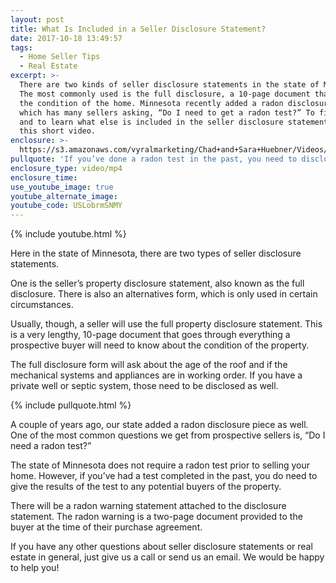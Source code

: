 ```yaml
---
layout: post
title: What Is Included in a Seller Disclosure Statement?
date: 2017-10-18 13:49:57
tags:
  - Home Seller Tips
  - Real Estate
excerpt: >-
  There are two kinds of seller disclosure statements in the state of Minnesota.
  The most commonly used is the full disclosure, a 10-page document that details
  the condition of the home. Minnesota recently added a radon disclosure piece,
  which has many sellers asking, “Do I need to get a radon test?” To find out
  and to learn what else is included in the seller disclosure statement, watch
  this short video.
enclosure: >-
  https://s3.amazonaws.com/vyralmarketing/Chad+and+Sara+Huebner/Videos/2017/October/Chad+%2526+Sara+Huebener+With+Edina+Realty-.mp4
pullquote: 'If you’ve done a radon test in the past, you need to disclose the results.'
enclosure_type: video/mp4
enclosure_time:
use_youtube_image: true
youtube_alternate_image:
youtube_code: USLobrmSNMY
---
```



{% include youtube.html %}

Here in the state of Minnesota, there are two types of seller disclosure statements.

One is the seller’s property disclosure statement, also known as the full disclosure. There is also an alternatives form, which is only used in certain circumstances.

Usually, though, a seller will use the full property disclosure statement. This is a very lengthy, 10-page document that goes through everything a prospective buyer will need to know about the condition of the property.

The full disclosure form will ask about the age of the roof and if the mechanical systems and appliances are in working order. If you have a private well or septic system, those need to be disclosed as well.

{% include pullquote.html %}

A couple of years ago, our state added a radon disclosure piece as well. One of the most common questions we get from prospective sellers is, “Do I need a radon test?”

The state of Minnesota does not require a radon test prior to selling your home. However, if you’ve had a test completed in the past, you do need to give the results of the test to any potential buyers of the property.

There will be a radon warning statement attached to the disclosure statement. The radon warning is a two-page document provided to the buyer at the time of their purchase agreement.

If you have any other questions about seller disclosure statements or real estate in general, just give us a call or send us an email. We would be happy to help you!